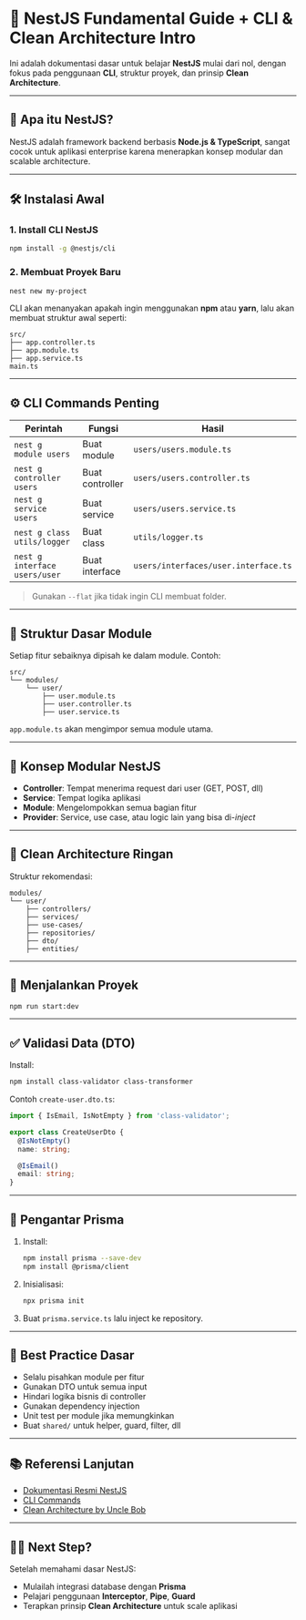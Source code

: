 # 🚀 NestJS Fundamental Guide + CLI & Clean Architecture Intro

Ini adalah dokumentasi dasar untuk belajar **NestJS** mulai dari nol, dengan fokus pada penggunaan **CLI**, struktur proyek, dan prinsip **Clean Architecture**.

---

## 🧱 Apa itu NestJS?

NestJS adalah framework backend berbasis **Node.js & TypeScript**, sangat cocok untuk aplikasi enterprise karena menerapkan konsep modular dan scalable architecture.

---

## 🛠 Instalasi Awal

### 1. Install CLI NestJS

```bash
npm install -g @nestjs/cli
```

### 2. Membuat Proyek Baru

```bash
nest new my-project
```

CLI akan menanyakan apakah ingin menggunakan **npm** atau **yarn**, lalu akan membuat struktur awal seperti:

```
src/
├── app.controller.ts
├── app.module.ts
├── app.service.ts
main.ts
```

---

## ⚙️ CLI Commands Penting

| Perintah | Fungsi | Hasil |
|---------|--------|-------|
| `nest g module users` | Buat module | `users/users.module.ts` |
| `nest g controller users` | Buat controller | `users/users.controller.ts` |
| `nest g service users` | Buat service | `users/users.service.ts` |
| `nest g class utils/logger` | Buat class | `utils/logger.ts` |
| `nest g interface users/user` | Buat interface | `users/interfaces/user.interface.ts` |

> Gunakan `--flat` jika tidak ingin CLI membuat folder.

---

## 🧩 Struktur Dasar Module

Setiap fitur sebaiknya dipisah ke dalam module. Contoh:

```
src/
└── modules/
    └── user/
        ├── user.module.ts
        ├── user.controller.ts
        ├── user.service.ts
```

`app.module.ts` akan mengimpor semua module utama.

---

## 🧠 Konsep Modular NestJS

- **Controller**: Tempat menerima request dari user (GET, POST, dll)
- **Service**: Tempat logika aplikasi
- **Module**: Mengelompokkan semua bagian fitur
- **Provider**: Service, use case, atau logic lain yang bisa di-*inject*

---

## 📐 Clean Architecture Ringan

Struktur rekomendasi:

```
modules/
└── user/
    ├── controllers/
    ├── services/
    ├── use-cases/
    ├── repositories/
    ├── dto/
    ├── entities/
```

---

## 🧪 Menjalankan Proyek

```bash
npm run start:dev
```

---

## ✅ Validasi Data (DTO)

Install:
```bash
npm install class-validator class-transformer
```

Contoh `create-user.dto.ts`:
```ts
import { IsEmail, IsNotEmpty } from 'class-validator';

export class CreateUserDto {
  @IsNotEmpty()
  name: string;

  @IsEmail()
  email: string;
}
```

---

## 🔌 Pengantar Prisma

1. Install:
   ```bash
   npm install prisma --save-dev
   npm install @prisma/client
   ```

2. Inisialisasi:
   ```bash
   npx prisma init
   ```

3. Buat `prisma.service.ts` lalu inject ke repository.

---

## 🧼 Best Practice Dasar

- Selalu pisahkan module per fitur
- Gunakan DTO untuk semua input
- Hindari logika bisnis di controller
- Gunakan dependency injection
- Unit test per module jika memungkinkan
- Buat `shared/` untuk helper, guard, filter, dll

---

## 📚 Referensi Lanjutan

- [Dokumentasi Resmi NestJS](https://docs.nestjs.com)
- [CLI Commands](https://docs.nestjs.com/cli/overview)
- [Clean Architecture by Uncle Bob](https://8thlight.com/blog/uncle-bob/2012/08/13/the-clean-architecture.html)

---

## 🧑‍💻 Next Step?

Setelah memahami dasar NestJS:
- Mulailah integrasi database dengan **Prisma**
- Pelajari penggunaan **Interceptor**, **Pipe**, **Guard**
- Terapkan prinsip **Clean Architecture** untuk scale aplikasi